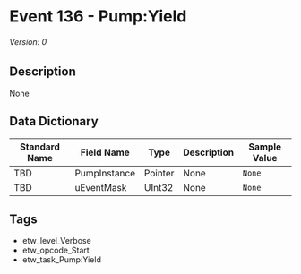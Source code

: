 # Event 136 - Pump:Yield
###### Version: 0

## Description
None

## Data Dictionary
|Standard Name|Field Name|Type|Description|Sample Value|
|---|---|---|---|---|
|TBD|PumpInstance|Pointer|None|`None`|
|TBD|uEventMask|UInt32|None|`None`|

## Tags
* etw_level_Verbose
* etw_opcode_Start
* etw_task_Pump:Yield